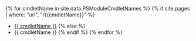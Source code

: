 {% for cmdletName in site.data.PSModuleCmdletNames %}
{% if site.pages | where: "url", "/{{cmdletName}}" %}
* [{{ cmdletName }}](/{{cmdletName}})
{% else %}
* {{ cmdletName }}
{% endif %}
{% endfor %}